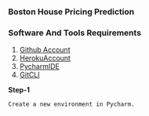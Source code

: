 ### Boston House Pricing Prediction

### Software And Tools Requirements

1. [Github Account](https://github.com)
2. [HerokuAccount](https://dashboard.heroku.com/)
3. [PycharmIDE](https://www.jetbrains.com/pycharm/)
4. [GitCLI](https://git-scm.com/book/en/v2/Getting-Started-The-Command-Line)

**Step-1**
```
Create a new environment in Pycharm.
```

